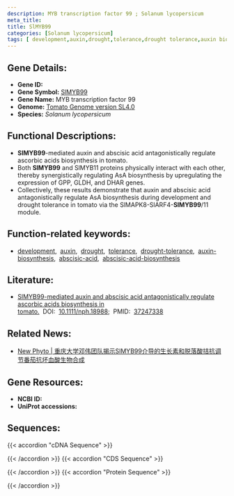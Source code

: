 ```yaml
---
description: MYB transcription factor 99 ; Solanum lycopersicum
meta_title:
title: SlMYB99
categories: [Solanum lycopersicum]
tags: [ development,auxin,drought,tolerance,drought tolerance,auxin biosynthesis,abscisic acid,abscisic acid biosynthesis ]
---
```


## Gene Details:
- **Gene ID:**	[]()
- **Gene Symbol:** <u>SlMYB99</u>
- **Gene Name:** MYB transcription factor 99
- **Genome:** [Tomato Genome version SL4.0](https://solgenomics.net/organism/solanum_lycopersicum/genome)
- **Species:** *Solanum lycopersicum*

## Functional Descriptions:
   - **SlMYB99**-mediated auxin and abscisic acid antagonistically regulate ascorbic acids biosynthesis in tomato.
   - Both **SlMYB99** and SlMYB11 proteins physically interact with each other, thereby synergistically regulating AsA biosynthesis by upregulating the expression of GPP, GLDH, and DHAR genes.
   - Collectively, these results demonstrate that auxin and abscisic acid antagonistically regulate AsA biosynthesis during development and drought tolerance in tomato via the SlMAPK8-SlARF4-**SlMYB99**/11 module.

## Function-related keywords:
   - [development](/tags/development/),&nbsp;&nbsp;[auxin](/tags/auxin/),&nbsp;&nbsp;[drought](/tags/drought/),&nbsp;&nbsp;[tolerance](/tags/tolerance/),&nbsp;&nbsp;[drought-tolerance](/tags/drought-tolerance/),&nbsp;&nbsp;[auxin-biosynthesis](/tags/auxin-biosynthesis/),&nbsp;&nbsp;[abscisic-acid](/tags/abscisic-acid/),&nbsp;&nbsp;[abscisic-acid-biosynthesis](/tags/abscisic-acid-biosynthesis/)

## Literature:
   - [SlMYB99-mediated auxin and abscisic acid antagonistically regulate ascorbic acids biosynthesis in tomato.](https://nph.onlinelibrary.wiley.com/doi/10.1111/nph.18988)&nbsp;&nbsp;DOI:&nbsp;&nbsp;[10.1111/nph.18988](https://nph.onlinelibrary.wiley.com/doi/10.1111/nph.18988);&nbsp;&nbsp;PMID:&nbsp;&nbsp;[37247338](https://pubmed.ncbi.nlm.nih.gov/37247338/)

## Related News:
   - [New Phyto | 重庆大学邓伟团队揭示SlMYB99介导的生长素和脱落酸拮抗调节番茄抗坏血酸生物合成](https://mp.weixin.qq.com/s/7zioi4EUQcaUQ1OlAGR8OA)

## Gene Resources:
- **NCBI ID:**  [](https://www.ncbi.nlm.nih.gov/gene/?term=)
- **UniProt accessions:** [](https://www.uniprot.org/uniprotkb//entry)



## Sequences:
{{< accordion "cDNA Sequence" >}}

{{< /accordion >}}
{{< accordion "CDS Sequence" >}}

{{< /accordion >}}
{{< accordion "Protein Sequence" >}}

{{< /accordion >}}
